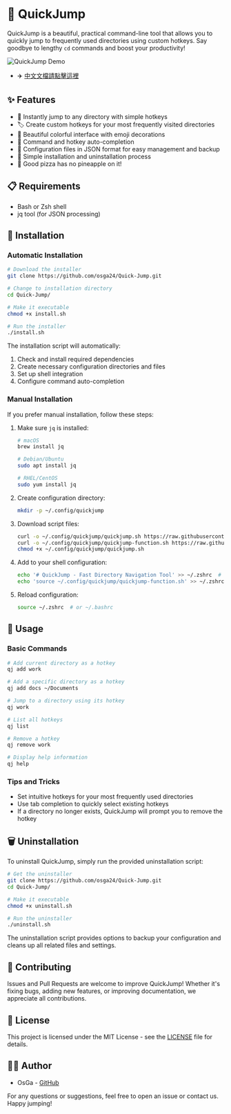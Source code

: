 # 🚀 QuickJump
QuickJump is a beautiful, practical command-line tool that allows you to quickly jump to frequently used directories using custom hotkeys. Say goodbye to lengthy `cd` commands and boost your productivity!

![QuickJump Demo](screenshots/demo.gif)

- ✈️ [中文文檔請點擊這裡](README-ZH.md)

## ✨ Features

- 📁 Instantly jump to any directory with simple hotkeys
- 🏷️ Create custom hotkeys for your most frequently visited directories
- 🎨 Beautiful colorful interface with emoji decorations
- 🔄 Command and hotkey auto-completion
- 💾 Configuration files in JSON format for easy management and backup
- 🧹 Simple installation and uninstallation process
- 🍕 Good pizza has no pineapple on it!

## 📋 Requirements

- Bash or Zsh shell
- jq tool (for JSON processing)

## 🔧 Installation

### Automatic Installation

```bash
# Download the installer
git clone https://github.com/osga24/Quick-Jump.git

# Change to installation directory
cd Quick-Jump/

# Make it executable
chmod +x install.sh

# Run the installer
./install.sh
```

The installation script will automatically:
1. Check and install required dependencies
2. Create necessary configuration directories and files
3. Set up shell integration
4. Configure command auto-completion

### Manual Installation

If you prefer manual installation, follow these steps:

1. Make sure `jq` is installed:
   ```bash
   # macOS
   brew install jq
   
   # Debian/Ubuntu
   sudo apt install jq
   
   # RHEL/CentOS
   sudo yum install jq
   ```

2. Create configuration directory:
   ```bash
   mkdir -p ~/.config/quickjump
   ```

3. Download script files:
   ```bash
   curl -o ~/.config/quickjump/quickjump.sh https://raw.githubusercontent.com/osga24/Quick-Jump/main/quickjump.sh
   curl -o ~/.config/quickjump/quickjump-function.sh https://raw.githubusercontent.com/osga24/Quick-Jump/main/quickjump-function.sh
   chmod +x ~/.config/quickjump/quickjump.sh
   ```

4. Add to your shell configuration:
   ```bash
   echo '# QuickJump - Fast Directory Navigation Tool' >> ~/.zshrc  # or ~/.bashrc
   echo 'source ~/.config/quickjump/quickjump-function.sh' >> ~/.zshrc  # or ~/.bashrc
   ```

5. Reload configuration:
   ```bash
   source ~/.zshrc  # or ~/.bashrc
   ```

## 📖 Usage

### Basic Commands

```bash
# Add current directory as a hotkey
qj add work

# Add a specific directory as a hotkey
qj add docs ~/Documents

# Jump to a directory using its hotkey
qj work

# List all hotkeys
qj list

# Remove a hotkey
qj remove work

# Display help information
qj help
```

### Tips and Tricks

- Set intuitive hotkeys for your most frequently used directories
- Use tab completion to quickly select existing hotkeys
- If a directory no longer exists, QuickJump will prompt you to remove the hotkey

## 🗑️ Uninstallation

To uninstall QuickJump, simply run the provided uninstallation script:

```bash
# Get the uninstaller
git clone https://github.com/osga24/Quick-Jump.git
cd Quick-Jump/

# Make it executable
chmod +x uninstall.sh

# Run the uninstaller
./uninstall.sh
```

The uninstallation script provides options to backup your configuration and cleans up all related files and settings.

## 🤝 Contributing

Issues and Pull Requests are welcome to improve QuickJump! Whether it's fixing bugs, adding new features, or improving documentation, we appreciate all contributions.

## 📜 License

This project is licensed under the MIT License - see the [LICENSE](LICENSE) file for details.

## 👨‍💻 Author

- OsGa - [GitHub](https://github.com/osga24)

For any questions or suggestions, feel free to open an issue or contact us. Happy jumping!
